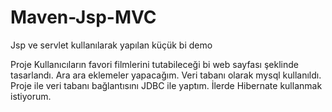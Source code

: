 # Maven-Jsp-MVC
Jsp ve servlet kullanılarak yapılan küçük bi demo

Proje Kullanıcıların favori filmlerini tutabileceği bi web sayfası şeklinde tasarlandı. Ara ara eklemeler yapacağım. Veri tabanı olarak mysql kullanıldı. Proje ile veri tabanı bağlantısını JDBC ile yaptım. İlerde Hibernate kullanmak istiyorum.
